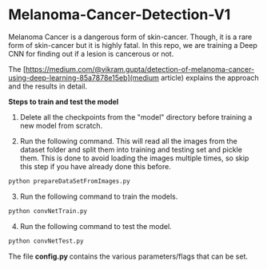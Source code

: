 # Melanoma-Cancer-Detection-V1

Melanoma Cancer is a dangerous form of skin-cancer. Though, it is a rare form of skin-cancer but it is highly fatal. In this repo, we are training a Deep CNN for finding out if a lesion is cancerous or not.

The [https://medium.com/@vikram.gupta/detection-of-melanoma-cancer-using-deep-learning-85a7878e15eb](medium article) explains the approach and the results in detail.

<b>Steps to train and test the model</b>

1) Delete all the checkpoints from the "model" directory before training a new model from scratch.

2) Run the following command. This will read all the images from the dataset folder and split them into training and testing set and pickle them. This is done to avoid loading the images multiple times, so skip this step if you have already done this before.
```python
python prepareDataSetFromImages.py 
```

3) Run the following command to train the models. 
```python
python convNetTrain.py
```

4) Run the following command to test the model.
```python
python convNetTest.py 
```

The file <b> config.py </b> contains the various parameters/flags that can be set.
